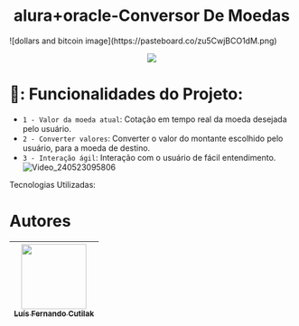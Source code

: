 ﻿<h1 align="center">alura+oracle-Conversor De Moedas </h1>
![dollars and bitcoin image](https://pasteboard.co/zu5CwjBCO1dM.png)
<p align="center">
<img  loading="lazy" ![Badge Concluído] src="http://img.shields.io/static/v1?label=STATUS&message=EM%20CONCLUÍDO&color=GREEN&style=for-the-badge"/>

# 💱: Funcionalidades do Projeto:

- `1 - Valor da moeda atual`: Cotação em tempo real da moeda desejada pelo usuário.
- `2 - Converter valores`: Converter o valor do montante escolhido pelo usuário, para a moeda de destino.
- `3 - Interação ágil`: Interação com o usuário de fácil entendimento.
![Video_240523095806](https://github.com/luiscutilak/alura-oracle-ConversorDeMoedas/assets/87094060/1550199c-d142-453d-a964-704236d0594d)


Tecnologias Utilizadas:


# Autores

| [<img loading="lazy" src="https://pasteboard.co/oKryFRaPbdEZ.jpg" width=115><br><sub>Luís Fernando Cutilak</sub>](https://github.com/luiscutilak) |
| :---: |
